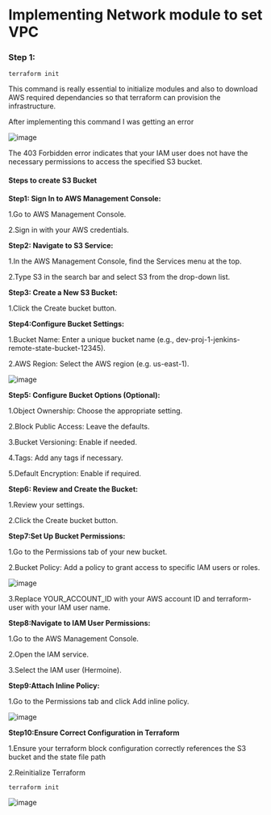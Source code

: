 # Implementing Network module to set VPC

### Step 1:

```hcl
terraform init
```

This command is really essential to initialize modules and also to download AWS required dependancies so that terraform can provision the infrastructure.

After implementing this command I was getting an error 

![image](https://github.com/Nachiketa-A/Rest_API_-Project/assets/157089767/0bafb7eb-780f-4ad2-9e9b-ed8d5d3f082d)


The 403 Forbidden error indicates that your IAM user does not have the necessary permissions to access the specified S3 bucket.

#### Steps to create S3 Bucket

**Step1: Sign In to AWS Management Console:**

1.Go to AWS Management Console.

2.Sign in with your AWS credentials.

**Step2: Navigate to S3 Service:**

1.In the AWS Management Console, find the Services menu at the top.

2.Type S3 in the search bar and select S3 from the drop-down list.

**Step3: Create a New S3 Bucket:**

1.Click the Create bucket button.

**Step4:Configure Bucket Settings:**

1.Bucket Name: Enter a unique bucket name (e.g., dev-proj-1-jenkins-remote-state-bucket-12345).

2.AWS Region: Select the AWS region (e.g. us-east-1).

![image](https://github.com/Nachiketa-A/Rest_API_-Project/assets/157089767/06031e71-3c6d-4125-b206-96d7233bd6d0)

**Step5: Configure Bucket Options (Optional):**

1.Object Ownership: Choose the appropriate setting.

2.Block Public Access: Leave the defaults.

3.Bucket Versioning: Enable if needed.

4.Tags: Add any tags if necessary.

5.Default Encryption: Enable if required.

**Step6: Review and Create the Bucket:**

1.Review your settings.

2.Click the Create bucket button.

**Step7:Set Up Bucket Permissions:**

1.Go to the Permissions tab of your new bucket.

2.Bucket Policy: Add a policy to grant access to specific IAM users or roles.

![image](https://github.com/Nachiketa-A/Rest_API_-Project/assets/157089767/0461a2c0-818a-4c63-b5a6-aea949c1842a)

3.Replace YOUR_ACCOUNT_ID with your AWS account ID and terraform-user with your IAM user name.

**Step8:Navigate to IAM User Permissions:**

1.Go to the AWS Management Console.

2.Open the IAM service.

3.Select the IAM user (Hermoine).

**Step9:Attach Inline Policy:**

1.Go to the Permissions tab and click Add inline policy.

![image](https://github.com/Nachiketa-A/Rest_API_-Project/assets/157089767/d721a66f-4fca-40f0-99e9-aa2e2d517d4a)

**Step10:Ensure Correct Configuration in Terraform**

1.Ensure your terraform block configuration correctly references the S3 bucket and the state file path

2.Reinitialize Terraform

```hcl
terraform init
```
![image](https://github.com/Nachiketa-A/Rest_API_-Project/assets/157089767/7b609730-e5e7-4b50-9e13-da3b55ef1dab)

